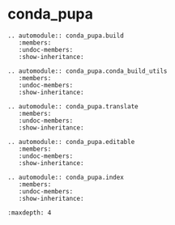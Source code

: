 # conda_pupa

```{eval-rst}
.. automodule:: conda_pupa.build
   :members:
   :undoc-members:
   :show-inheritance:
```

```{eval-rst}
.. automodule:: conda_pupa.conda_build_utils
   :members:
   :undoc-members:
   :show-inheritance:
```

```{eval-rst}
.. automodule:: conda_pupa.translate
   :members:
   :undoc-members:
   :show-inheritance:
```

```{eval-rst}
.. automodule:: conda_pupa.editable
   :members:
   :undoc-members:
   :show-inheritance:
```

```{eval-rst}
.. automodule:: conda_pupa.index
   :members:
   :undoc-members:
   :show-inheritance:
```

```{toctree}
:maxdepth: 4
```
